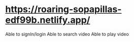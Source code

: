 # https://roaring-sopapillas-edf99b.netlify.app/
Able to signIn/login 
Able to search video
Able to play video 
